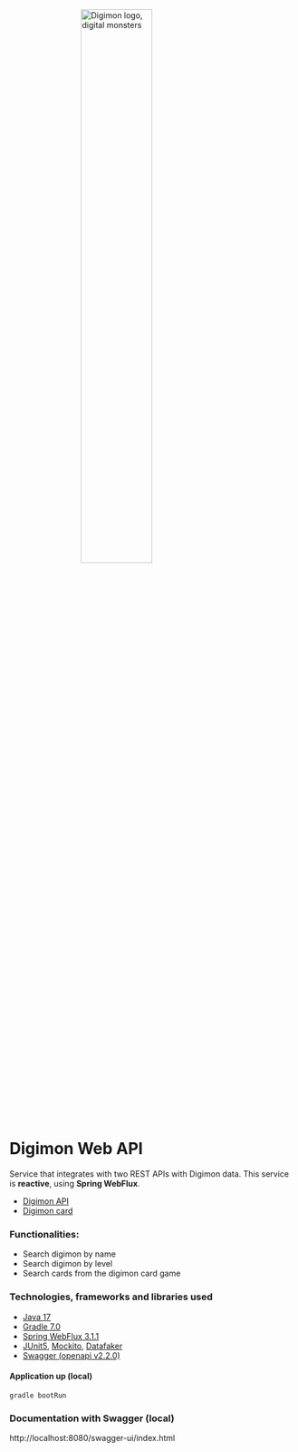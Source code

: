 <img src= "https://i.pinimg.com/originals/ca/5b/a7/ca5ba7d121989a03a9e22518a3ccaab1.png" alt="Digimon logo, digital monsters" style="display: block; margin-left:auto; margin-right:auto;" width="50%" height="50%">

# Digimon Web API

Service that integrates with two REST APIs with Digimon data.
This service is **reactive**, using **Spring WebFlux**.

- [Digimon API](https://digimon-api.vercel.app/)
- [Digimon card](https://digimoncard.io/)

### Functionalities:

- Search digimon by name
- Search digimon by level
- Search cards from the digimon card game

### Technologies, frameworks and libraries used
- [Java 17](https://docs.oracle.com/en/java/javase/17/)
- [Gradle 7.0](https://docs.gradle.org/7.0/userguide/userguide.html)
- [Spring WebFlux 3.1.1](https://docs.spring.io/spring-framework/reference/web/webflux.html)
- [JUnit5](https://junit.org/junit5/docs/current/user-guide/), [Mockito](https://site.mockito.org/), [Datafaker](https://www.datafaker.net/)
- [Swagger (openapi v2.2.0)](https://springdoc.org/)

#### Application up (local)
```
gradle bootRun
```
### Documentation with Swagger (local)

http://localhost:8080/swagger-ui/index.html
